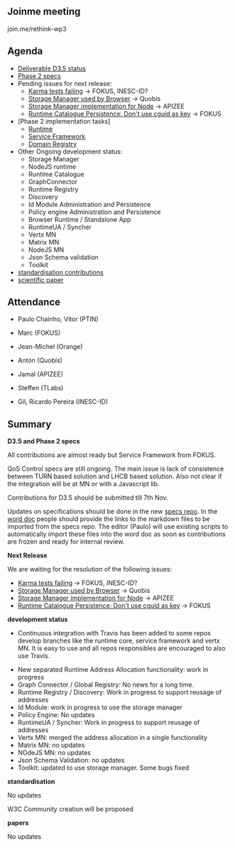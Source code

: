 ## Joinme meeting

join.me/rethink-wp3

Agenda
------

- [Deliverable D3.5 status](https://github.com/reTHINK-project/core-framework/labels/D3.5)
- [Phase 2 specs](https://github.com/reTHINK-project/specs/labels/phase%202)
- Pending issues for next release:
  - [Karma tests failing](https://github.com/reTHINK-project/dev-service-framework/issues/68) -> FOKUS, INESC-ID?
  - [Storage Manager used by Browser](https://github.com/reTHINK-project/dev-runtime-browser/issues/58) -> Quobis
  - [Storage Manager implementation for Node](https://github.com/reTHINK-project/dev-runtime-nodejs/issues/12) -> APIZEE
  - [Runtime Catalogue Persistence: Don't use cguid as key](https://github.com/reTHINK-project/dev-service-framework/issues/64) -> FOKUS
- [Phase 2 implementation tasks]
   - [Runtime](https://github.com/reTHINK-project/dev-runtime-core/labels/phase2)
   - [Service Framework](https://github.com/reTHINK-project/dev-service-framework/labels/Phase%202)
   - [Domain Registry](https://github.com/reTHINK-project/dev-registry-domain/issues?q=is%3Aissue+is%3Aopen+label%3A%22phase+2%22)
- Other Ongoing development status:
  - Storage Manager
  - NodeJS runtime
  - Runtime Catalogue
  - GraphConnector
  - Runtime Registry
  - Discovery
  - Id Module Administration and Persistence
  - Policy engine Administration and Persistence
  - Browser Runtime / Standalone App
  - RuntimeUA / Syncher
  - Vertx MN
  - Matrix MN
  - NodeJS MN
  - Json Schema validation
  - Toolkit
-	[standardisation contributions](https://github.com/reTHINK-project/core-framework/issues/168)
-	[scientific paper](https://github.com/reTHINK-project/papers/tree/master/ICIN2017)

Attendance
----------

-	Paulo Chainho, Vitor (PTIN)

- Marc (FOKUS)

- Jean-Michel (Orange)

- Antón (Quobis)

- Jamal (APIZEE)

- Steffen (TLabs)

- Gil, Ricardo Pereira (INESC-ID)


Summary
-------


**D3.5 and Phase 2 specs**

All contributions are almost ready but Service Framework from FOKUS.

QoS Control specs are still ongoing. The main issue is lack of consistence between TURN based solution and LHCB based solution. Also not clear if the integration will be at MN or with a Javascript lib.

Contributions for D3.5 should be submitted till 7th Nov.

Updates on specifications should be done in the new [specs repo](https://github.com/reTHINK-project/specs). In the [word doc](https://github.com/reTHINK-project/core-framework/blob/master/docs/deliverables/d3.5/D3.5-Hyperty-Runtime-and-Hyperty-Messaging-Node-Specification.docx) people should provide the links to the markdown files to be imported from the specs repo. The editor (Paulo) will use existing scripts to automatically import these files into the word doc as soon as contributions are frozen and ready for internal review.

**Next Release**

We are waiting for the resolution of the following issues:

- [Karma tests failing](https://github.com/reTHINK-project/dev-service-framework/issues/68) -> FOKUS, INESC-ID?
- [Storage Manager used by Browser](https://github.com/reTHINK-project/dev-runtime-browser/issues/58) -> Quobis
- [Storage Manager implementation for Node](https://github.com/reTHINK-project/dev-runtime-nodejs/issues/12) -> APIZEE
- [Runtime Catalogue Persistence: Don't use cguid as key](https://github.com/reTHINK-project/dev-service-framework/issues/64) -> FOKUS

**development status**


* Continuous integration with Travis has been added to some repos develop branches like the runtime core, service framework and vertx MN. It is easy to use and all repos responsibles are encouraged to also use Travis.
- New separated Runtime Address Allocation functionality: work in progress
- Graph Connector / Global Registry: No news for a long time.
- Runtime Registry / Discovery: Work in progress to support reusage of addresses
- Id Module: work in progress to use the storage manager
- Policy Engine: No updates
- RuntimeUA / Syncher: Work in progress to support reusage of addresses
- Vertx MN: merged the address allocation in a single functionality
- Matrix MN: no updates
- NOdeJS MN: no updates
- Json Schema Validation: no updates
- Toolkit: updated to use storage manager. Some bugs fixed

**standardisation**

No updates

W3C Community creation will be proposed

**papers**

No updates

